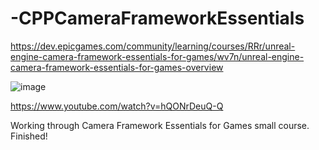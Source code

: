 # -CPPCameraFrameworkEssentials

https://dev.epicgames.com/community/learning/courses/RRr/unreal-engine-camera-framework-essentials-for-games/wv7n/unreal-engine-camera-framework-essentials-for-games-overview

![image](https://github.com/jacobmott/CPPCameraFrameworkEssentials/assets/3318539/5b856c0a-9ced-49f4-a1c9-11fe4646d453)

https://www.youtube.com/watch?v=hQONrDeuQ-Q


Working through Camera Framework Essentials for Games small course. Finished! 
